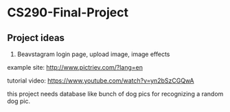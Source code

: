 # CS290-Final-Project


## Project ideas
1. Beavstagram
login page, upload image, image effects


example site: http://www.pictriev.com/?lang=en

tutorial video: https://www.youtube.com/watch?v=yn2bSzCGQwA

this project needs database like bunch of dog pics for recognizing a random dog pic.
